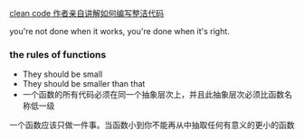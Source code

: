 [clean code 作者亲自讲解如何编写整洁代码](https://www.youtube.com/watch?v=7EmboKQH8lM&list=PLmmYSbUCWJ4x1GO839azG_BBw8rkh-zOj)

you're not done when it works, you're done when it's right.

### the rules of functions

- They should be small
- They should be smaller than that
- 一个函数的所有代码必须在同一个抽象层次上，并且此抽象层次必须比函数名称低一级

一个函数应该只做一件事。当函数小到你不能再从中抽取任何有意义的更小的函数
